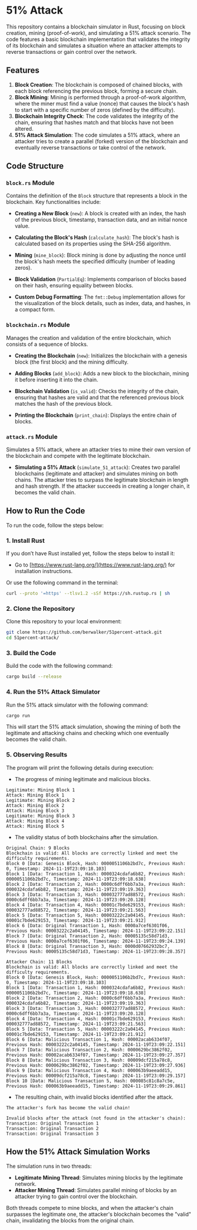 # 51% Attack

This repository contains a blockchain simulator in Rust, focusing on block creation, mining (proof-of-work), and simulating a 51% attack scenario. The code features a basic blockchain implementation that validates the integrity of its blockchain and simulates a situation where an attacker attempts to reverse transactions or gain control over the network.

## Features

1. **Block Creation**: The blockchain is composed of chained blocks, with each block referencing the previous block, forming a secure chain.
2. **Block Mining**: Mining is performed through a proof-of-work algorithm, where the miner must find a value (nonce) that causes the block's hash to start with a specific number of zeros (defined by the difficulty).
3. **Blockchain Integrity Check**: The code validates the integrity of the chain, ensuring that hashes match and that blocks have not been altered.
4. **51% Attack Simulation**: The code simulates a 51% attack, where an attacker tries to create a parallel (forked) version of the blockchain and eventually reverse transactions or take control of the network.

## Code Structure

### `block.rs` Module
Contains the definition of the `Block` structure that represents a block in the blockchain. Key functionalities include:

- **Creating a New Block** (`new`): A block is created with an index, the hash of the previous block, timestamp, transaction data, and an initial nonce value.

- **Calculating the Block's Hash** (`calculate_hash`): The block's hash is calculated based on its properties using the SHA-256 algorithm.

- **Mining** (`mine_block`): Block mining is done by adjusting the nonce until the block's hash meets the specified difficulty (number of leading zeros).

- **Block Validation** (`PartialEq`): Implements comparison of blocks based on their hash, ensuring equality between blocks.

- **Custom Debug Formatting**: The `fmt::Debug` implementation allows for the visualization of the block details, such as index, data, and hashes, in a compact form.

### `blockchain.rs` Module
Manages the creation and validation of the entire blockchain, which consists of a sequence of blocks.

- **Creating the Blockchain** (`new`): Initializes the blockchain with a genesis block (the first block) and the mining difficulty.

- **Adding Blocks** (`add_block`): Adds a new block to the blockchain, mining it before inserting it into the chain.

- **Blockchain Validation** (`is_valid`): Checks the integrity of the chain, ensuring that hashes are valid and that the referenced previous block matches the hash of the previous block.

- **Printing the Blockchain** (`print_chain`): Displays the entire chain of blocks.

### `attack.rs` Module
Simulates a 51% attack, where an attacker tries to mine their own version of the blockchain and compete with the legitimate blockchain.

- **Simulating a 51% Attack** (`simulate_51_attack`): Creates two parallel blockchains (legitimate and attacker) and simulates mining on both chains. The attacker tries to surpass the legitimate blockchain in length and hash strength. If the attacker succeeds in creating a longer chain, it becomes the valid chain.

## How to Run the Code

To run the code, follow the steps below:

### 1. Install Rust

If you don’t have Rust installed yet, follow the steps below to install it:

- Go to [https://www.rust-lang.org/](https://www.rust-lang.org/) for installation instructions.

Or use the following command in the terminal:

```bash
curl --proto '=https' --tlsv1.2 -sSf https://sh.rustup.rs | sh
```

### 2. Clone the Repository

Clone this repository to your local environment:

```bash
git clone https://github.com/berwalker/51percent-attack.git
cd 51percent-attack/
```

### 3. Build the Code

Build the code with the following command:

```bash
cargo build --release
```

### 4. Run the 51% Attack Simulator

Run the 51% attack simulator with the following command:

```bash
cargo run
```

This will start the 51% attack simulation, showing the mining of both the legitimate and attacking chains and checking which one eventually becomes the valid chain.

### 5. Observing Results

The program will print the following details during execution:

- The progress of mining legitimate and malicious blocks.
```
Legitimate: Mining Block 1
Attack: Mining Block 1
Legitimate: Mining Block 2
Attack: Mining Block 2
Attack: Mining Block 3
Legitimate: Mining Block 3
Attack: Mining Block 4
Attack: Mining Block 5
```
- The validity status of both blockchains after the simulation.
```
Original Chain: 9 Blocks
Blockchain is valid: All blocks are correctly linked and meet the difficulty requirements.
Block 0 [Data: Genesis Block, Hash: 0000051106b2bd7c, Previous Hash: 0, Timestamp: 2024-11-19T23:09:18.103]
Block 1 [Data: Transaction 1, Hash: 0000324cdafa6b82, Previous Hash: 0000051106b2bd7c, Timestamp: 2024-11-19T23:09:18.638]
Block 2 [Data: Transaction 2, Hash: 0000c6dff6bb7a3a, Previous Hash: 0000324cdafa6b82, Timestamp: 2024-11-19T23:09:19.363]
Block 3 [Data: Transaction 3, Hash: 000032777ad88572, Previous Hash: 0000c6dff6bb7a3a, Timestamp: 2024-11-19T23:09:20.128]
Block 4 [Data: Transaction 4, Hash: 00001c7bde629153, Previous Hash: 000032777ad88572, Timestamp: 2024-11-19T23:09:21.563]
Block 5 [Data: Transaction 5, Hash: 00003222c2a04145, Previous Hash: 00001c7bde629153, Timestamp: 2024-11-19T23:09:21.912]
Block 6 [Data: Original Transaction 1, Hash: 0000a7cef6301f06, Previous Hash: 00003222c2a04145, Timestamp: 2024-11-19T23:09:22.151]
Block 7 [Data: Original Transaction 2, Hash: 00005135c58d71d3, Previous Hash: 0000a7cef6301f06, Timestamp: 2024-11-19T23:09:24.139]
Block 8 [Data: Original Transaction 3, Hash: 0000d07662932bc7, Previous Hash: 00005135c58d71d3, Timestamp: 2024-11-19T23:09:28.357]

Attacker Chain: 11 Blocks
Blockchain is valid: All blocks are correctly linked and meet the difficulty requirements.
Block 0 [Data: Genesis Block, Hash: 0000051106b2bd7c, Previous Hash: 0, Timestamp: 2024-11-19T23:09:18.103]
Block 1 [Data: Transaction 1, Hash: 0000324cdafa6b82, Previous Hash: 0000051106b2bd7c, Timestamp: 2024-11-19T23:09:18.638]
Block 2 [Data: Transaction 2, Hash: 0000c6dff6bb7a3a, Previous Hash: 0000324cdafa6b82, Timestamp: 2024-11-19T23:09:19.363]
Block 3 [Data: Transaction 3, Hash: 000032777ad88572, Previous Hash: 0000c6dff6bb7a3a, Timestamp: 2024-11-19T23:09:20.128]
Block 4 [Data: Transaction 4, Hash: 00001c7bde629153, Previous Hash: 000032777ad88572, Timestamp: 2024-11-19T23:09:21.563]
Block 5 [Data: Transaction 5, Hash: 00003222c2a04145, Previous Hash: 00001c7bde629153, Timestamp: 2024-11-19T23:09:21.912]
Block 6 [Data: Malicious Transaction 1, Hash: 00002acab6334f07, Previous Hash: 00003222c2a04145, Timestamp: 2024-11-19T23:09:22.151]
Block 7 [Data: Malicious Transaction 2, Hash: 0000629bc3862f02, Previous Hash: 00002acab6334f07, Timestamp: 2024-11-19T23:09:27.357]
Block 8 [Data: Malicious Transaction 3, Hash: 00009dcf215a78c8, Previous Hash: 0000629bc3862f02, Timestamp: 2024-11-19T23:09:27.936]
Block 9 [Data: Malicious Transaction 4, Hash: 000063b9aeeadd15, Previous Hash: 00009dcf215a78c8, Timestamp: 2024-11-19T23:09:29.157]
Block 10 [Data: Malicious Transaction 5, Hash: 000085c81c8a7c5e, Previous Hash: 000063b9aeeadd15, Timestamp: 2024-11-19T23:09:29.861]
```
- The resulting chain, with invalid blocks identified after the attack.
```
The attacker's fork has become the valid chain!

Invalid blocks after the attack (not found in the attacker's chain):
Transaction: Original Transaction 1
Transaction: Original Transaction 2
Transaction: Original Transaction 3
```

## How the 51% Attack Simulation Works

The simulation runs in two threads:

- **Legitimate Mining Thread**: Simulates mining blocks by the legitimate network.
- **Attacker Mining Thread**: Simulates parallel mining of blocks by an attacker trying to gain control over the blockchain.

Both threads compete to mine blocks, and when the attacker's chain surpasses the legitimate one, the attacker's blockchain becomes the "valid" chain, invalidating the blocks from the original chain.
